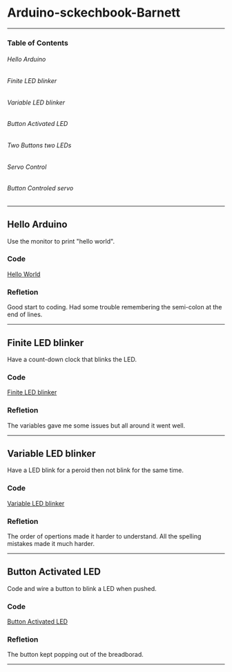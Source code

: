 # Arduino-sckechbook-Barnett
---
### Table of Contents

###### Hello Arduino

###### Finite LED blinker

###### Variable LED blinker

###### Button Activated LED

###### Two Buttons two LEDs

###### Servo Control

###### Button Controled servo



---
## Hello Arduino

Use the monitor to print "hello world".

### Code 
[Hello World](https://create.arduino.cc/editor/wbarnett/49148fc3-9480-4dba-9c02-c4ca2001703a/preview)

### Refletion
Good start to coding. Had some trouble remembering the semi-colon at the end of lines.

---

## Finite LED blinker

Have a count-down clock that blinks the LED.

### Code 
[Finite LED blinker](https://create.arduino.cc/editor/wbarnett/6a349bd3-ffad-4e96-ba48-023711feee24/preview)

### Refletion
The variables gave me some issues but all around it went well.

---

## Variable LED blinker

Have a LED blink for a peroid then not blink for the same time.

### Code 
[Variable LED blinker](https://create.arduino.cc/editor/wbarnett/36d9e2c4-c8fb-4244-852d-a021af18ee4d/preview)

### Refletion
The order of opertions made it harder to understand. All the spelling mistakes made it much harder.

---

## Button Activated LED

Code and wire a button to blink a LED when pushed.

### Code
[Button Activated LED](https://create.arduino.cc/editor/wbarnett/0ed824cb-0e50-45d4-b617-9abe279a898f/preview)

### Refletion
The button kept popping out of the breadborad. 


---
